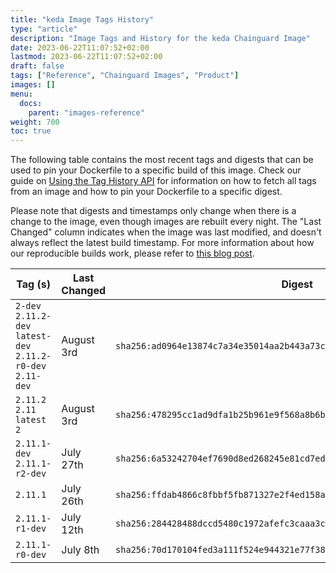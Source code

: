 ```yaml
---
title: "keda Image Tags History"
type: "article"
description: "Image Tags and History for the keda Chainguard Image"
date: 2023-06-22T11:07:52+02:00
lastmod: 2023-06-22T11:07:52+02:00
draft: false
tags: ["Reference", "Chainguard Images", "Product"]
images: []
menu:
  docs:
    parent: "images-reference"
weight: 700
toc: true
---
```


The following table contains the most recent tags and digests that can be used to pin your Dockerfile to a specific build of this image. Check our guide on [Using the Tag History API](/chainguard/chainguard-images/using-the-tag-history-api/) for information on how to fetch all tags from an image and how to pin your Dockerfile to a specific digest.

Please note that digests and timestamps only change when there is a change to the image, even though images are rebuilt every night. The "Last Changed" column indicates when the image was last modified, and doesn't always reflect the latest build timestamp. For more information about how our reproducible builds work, please refer to [this blog post](https://www.chainguard.dev/unchained/reproducing-chainguards-reproducible-image-builds).

| Tag (s)                                                       | Last Changed | Digest                                                                    |
|---------------------------------------------------------------|--------------|---------------------------------------------------------------------------|
|  `2-dev` `2.11.2-dev` `latest-dev` `2.11.2-r0-dev` `2.11-dev` | August 3rd   | `sha256:ad0964e13874c7a34e35014aa2b443a73c56cbb185c00b364ccd6d66fcd2eddf` |
|  `2.11.2` `2.11` `latest` `2`                                 | August 3rd   | `sha256:478295cc1ad9dfa1b25b961e9f568a8b6bc24e407c6b44a46691cd3e05f3b253` |
|  `2.11.1-dev` `2.11.1-r2-dev`                                 | July 27th    | `sha256:6a53242704ef7690d8ed268245e81cd7ed8663534e46f9f1066839168e4465a7` |
|  `2.11.1`                                                     | July 26th    | `sha256:ffdab4866c8fbbf5fb871327e2f4ed158af810ed4f86246a7fc6b9393bb866ff` |
|  `2.11.1-r1-dev`                                              | July 12th    | `sha256:284428488dccd5480c1972afefc3caaa3c32fa2b7997b9195e5b10e6d2ea71d3` |
|  `2.11.1-r0-dev`                                              | July 8th     | `sha256:70d170104fed3a111f524e944321e77f3874cfa9bc4905d489cafa06d5f647b1` |
